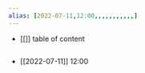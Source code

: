 ```yaml
---
alias: [2022-07-11,12:00,,,,,,,,,,,]
---
```

- [[]]
table of content
```toc
```

- [[2022-07-11]] 12:00
